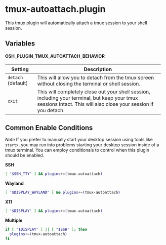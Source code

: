 # tmux-autoattach.plugin

This tmux plugin will automatically attach a tmux session to your shell session.

## Variables

#### OSH_PLUGIN_TMUX_AUTOATTACH_BEHAVIOR

| Setting            | Description                                                                                                                                                      |
|--------------------|------------------------------------------------------------------------------------------------------------------------------------------------------------------|
| `detach` (default) | This will allow you to detach from the tmux screen without closing the terminal or shell session.                                                                |
| `exit`             | This will completely close out your shell session, including your terminal, but keep your tmux sessions intact. This will also close your session if you detach. |

## Common Enable Conditions

*Note* If you prefer to manually start your desktop session using tools like `startx`, you may run into problems starting your desktop session inside of a tmux terminal. You can employ conditionals to control when this plugin should be enabled.

**SSH**

```bash
[ "$SSH_TTY" ] && plugins+=(tmux-autoattach)
```

**Wayland**

```bash
[ "$DISPLAY_WAYLAND" ] && plugins+=(tmux-autoattach)
```

**X11**

```bash
[ "$DISPLAY" ] && plugins+=(tmux-autoattach)
```

**Multiple**

```bash
if [ "$DISPLAY" ] || [ "$SSH" ]; then
  plugins+=(tmux-autoattach)
fi
```
